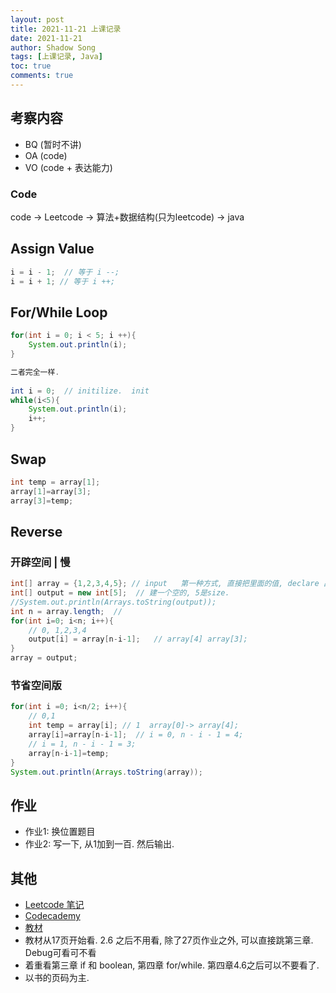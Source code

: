 ```yaml
---
layout: post 
title: 2021-11-21 上课记录
date: 2021-11-21
author: Shadow Song
tags: [上课记录, Java]
toc: true
comments: true
---
```



## 考察内容

- BQ (暂时不讲)
- OA (code)
- VO (code + 表达能力)

### Code

code -> Leetcode -> 算法+数据结构(只为leetcode) -> java

## Assign Value


```java
i = i - 1;  // 等于 i --;
i = i + 1; // 等于 i ++;
```

## For/While Loop



```java
for(int i = 0; i < 5; i ++){
    System.out.println(i);
}

二者完全一样. 
    
int i = 0;  // initilize.  init
while(i<5){
    System.out.println(i);
    i++;
}
```

## Swap

```java
int temp = array[1];
array[1]=array[3];
array[3]=temp;
```

## Reverse

### 开辟空间 | 慢

```java
int[] array = {1,2,3,4,5}; // input   第一种方式, 直接把里面的值, declare 出来
int[] output = new int[5];  // 建一个空的, 5是size.     
//System.out.println(Arrays.toString(output));
int n = array.length;  // 
for(int i=0; i<n; i++){
    // 0, 1,2,3,4
    output[i] = array[n-i-1];   // array[4] array[3];
}
array = output;
```

### 节省空间版

```java
for(int i =0; i<n/2; i++){
    // 0,1
    int temp = array[i]; // 1  array[0]-> array[4];
    array[i]=array[n-i-1];  // i = 0, n - i - 1 = 4;
    // i = 1, n - i - 1 = 3;
    array[n-i-1]=temp;
}
System.out.println(Arrays.toString(array));
```


## 作业

- 作业1: 换位置题目
- 作业2: 写一下, 从1加到一百. 然后输出. 



## 其他
- [Leetcode 笔记](https://leetcode.com/playground/P2sEXo9L)
- [Codecademy](https://www.codecademy.com/learn/learn-java)
- [教材](https://kgardner.people.amherst.edu/courses/s20/cosc111/McGeoch-JavaProgrammingBook.pdf)
- 教材从17页开始看.  2.6 之后不用看, 除了27页作业之外, 可以直接跳第三章. Debug可看可不看 
- 着重看第三章 if  和  boolean,  第四章 for/while.  第四章4.6之后可以不要看了. 
- 以书的页码为主. 



